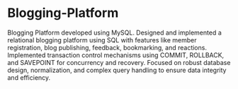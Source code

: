 # Blogging-Platform
Blogging Platform developed using MySQL.
Designed and implemented a relational blogging platform using SQL with features like member registration, blog publishing, feedback, bookmarking, and reactions.
Implemented transaction control mechanisms using COMMIT, ROLLBACK, and SAVEPOINT for concurrency and recovery. Focused on robust database design, normalization, and complex query handling to ensure data integrity and efficiency.
